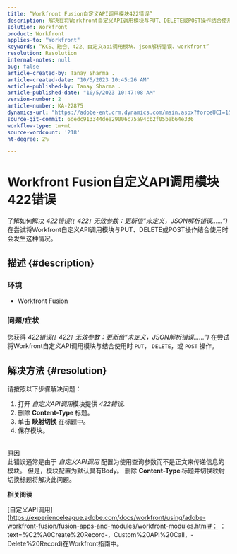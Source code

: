 ```yaml
---
title: “Workfront Fusion自定义API调用模块422错误”
description: 解决在将Workfront自定义API调用模块与PUT、DELETE或POST操作结合使用时出现的错误。
solution: Workfront
product: Workfront
applies-to: "Workfront"
keywords: “KCS、融合、422、自定义api调用模块、json解析错误、workfront”
resolution: Resolution
internal-notes: null
bug: false
article-created-by: Tanay Sharma .
article-created-date: "10/5/2023 10:45:26 AM"
article-published-by: Tanay Sharma .
article-published-date: "10/5/2023 10:47:08 AM"
version-number: 2
article-number: KA-22875
dynamics-url: "https://adobe-ent.crm.dynamics.com/main.aspx?forceUCI=1&pagetype=entityrecord&etn=knowledgearticle&id=54b5994a-6c63-ee11-be6e-6045bd006e5a"
source-git-commit: 6dedc913344dee29006c75a94cb2f05beb64e336
workflow-type: tm+mt
source-wordcount: '218'
ht-degree: 2%

---
```


# Workfront Fusion自定义API调用模块422错误


了解如何解决 *422错误(`[` 422`]`  无效参数：更新值“未定义，JSON解析错误……”)* 在尝试将Workfront自定义API调用模块与PUT、DELETE或POST操作结合使用时会发生这种情况。

## 描述 {#description}


### 环境

- Workfront Fusion




### 问题/症状

您获得 *422错误(`[` 422`]`  无效参数：更新值“未定义，JSON解析错误……”)* 在尝试将Workfront自定义API调用模块与结合使用时 `PUT`， `DELETE`，或 `POST` 操作。


## 解决方法 {#resolution}


请按照以下步骤解决问题：



1. 打开 *自定义API调用*&#x200B;模块提供 *422错误*.
2. 删除 <b>Content-Type </b>标题。
3. 单击 <b>映射切换</b> 在标题中。
4. 保存模块。

<br>原因<br>
此错误通常是由于 *自定义API调用* 配置为使用查询参数而不是正文来传递信息的模块。 但是，模块配置为默认具有Body。 删除 <b>Content-Type </b>标题并切换映射切换标题将解决此问题。



<b>相关阅读</b>

[自定义API调用](https://experienceleague.adobe.com/docs/workfront/using/adobe-workfront-fusion/fusion-apps-and-modules/workfront-modules.html#： ：text=%C2%A0Create%20Record-，Custom%20API%20Call，-Delete%20Record)在Workfront指南中。
